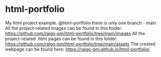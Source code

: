 # html-portfolio
My html project example.
@html-portfolio there is only one branch - main
All the project-related images can be found in this folder: https://github.com/raigo-pm/html-portfolio/tree/main/images
All the project-related .html pages can be found in this folder: https://github.com/raigo-pm/html-portfolio/tree/main/assets
The created webpage can be found here: https://raigo-pm.github.io/html-portfolio/
